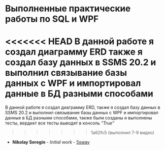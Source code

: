 # Выполненные практические работы по SQL и WPF

<<<<<<< HEAD
В данной работе я создал диаграмму ERD также я создал базу данных в SSMS 20.2 и выполнил связывание базы данных с WPF и импортировал данные в БД разными способами 
=======
В данной работе я создал диаграмму ERD, также я создал базу данных в SSMS 20.2 и выполнил связывание базы данных с WPF и импортировал данные в БД разными способами, также были созданы и выполнены тесты, вердикт все тесты выводят в консоль *"True"*
 
>>>>>>> 1a62fc5 (выполнил 7-9 видео)

* **Nikolay Seregin** - *Initial work* - [5sway](https://github.com/5sway)